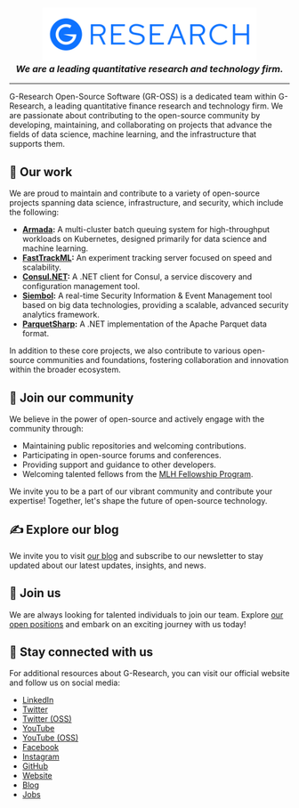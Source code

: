 <h3 align="center">
  <a href="https://github.com/G-Research"><img src="./images/logo.svg" height="96px" alt="G-Research"></a>
  <br>
  <i>We are a leading quantitative research and technology firm.</i>
</h3>

---

G-Research Open-Source Software (GR-OSS) is a dedicated team within G-Research, a leading quantitative finance research
and
technology firm.
We are passionate about contributing to the open-source community by developing, maintaining, and
collaborating on projects that advance the fields of data science, machine learning, and the infrastructure that
supports them.

## 🌟 Our work

We are proud to maintain and contribute to a variety of open-source projects spanning data science, infrastructure, and
security, which include the following:

* **[Armada](https://github.com/armadaproject/armada):** A multi-cluster batch queuing system for high-throughput
  workloads on Kubernetes, designed primarily for data science and machine learning.
* **[FastTrackML](https://github.com/G-Research/fasttrackml):** An experiment tracking server focused on speed and
  scalability.
* **[Consul.NET](https://github.com/G-Research/consuldotnet):** A .NET client for Consul, a service discovery and
  configuration management tool.
* **[Siembol](https://github.com/G-Research/siembol):** A real-time Security Information & Event Management tool based
  on
  big data technologies, providing a scalable, advanced security analytics framework.
* **[ParquetSharp](https://github.com/G-Research/ParquetSharp):** A .NET implementation of the Apache Parquet data
  format.

In addition to these core projects, we also contribute to various open-source communities and foundations, fostering
collaboration and innovation within the broader ecosystem.

## 💙 Join our community

We believe in the power of open-source and actively engage with the community through:

* Maintaining public repositories and welcoming contributions.
* Participating in open-source forums and conferences.
* Providing support and guidance to other developers.
* Welcoming talented fellows from the [MLH Fellowship Program](https://fellowship.mlh.io/programs/open-source).

We invite you to be a part of our vibrant community and contribute your expertise!
Together, let's shape the future of open-source technology.

## ✍️ Explore our blog

We invite you to visit [our blog](https://www.gresearch.com/news/category/open-source-software) and subscribe to our
newsletter to stay updated about our latest updates, insights, and news.

## 💼 Join us

We are always looking for talented individuals to join our team.
Explore [our open positions](https://www.gresearch.com/vacancies/) and embark on an exciting journey with us today!

## 👋 Stay connected with us

For additional resources about G-Research, you can visit our official website and follow us on social media:

- [LinkedIn](https://www.linkedin.com/company/g-research/)
- [Twitter](https://twitter.com/GResearchJobs)
- [Twitter (OSS)](https://twitter.com/oss_gr)
- [YouTube](https://www.youtube.com/@GResearchquantfinance)
- [YouTube (OSS)](https://www.youtube.com/@oss-gr)
- [Facebook](https://www.facebook.com/gresearchcareers/)
- [Instagram](https://www.instagram.com/gresearchcareers/)
- [GitHub](https://github.com/G-Research)
- [Website](https://www.gresearch.com/)
- [Blog](https://www.gresearch.com/news/)
- [Jobs](https://www.gresearch.com/vacancies/)
